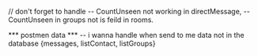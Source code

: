 


// don't forget to handle
 -- CountUnseen not working in directMessage,
 -- CountUnseen in groups not is feild in rooms.
 
 
 
 
  *** postmen data ***
 -- i wanna handle when send to me data not in the database {messages, listContact, listGroups}

